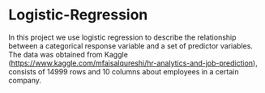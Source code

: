 # Logistic-Regression

In this project we use logistic regression to describe the relationship between a categorical response variable and a set of predictor variables. The data was obtained from Kaggle (https://www.kaggle.com/mfaisalqureshi/hr-analytics-and-job-prediction), consists of 14999 rows and 10 columns about employees in a certain company.
